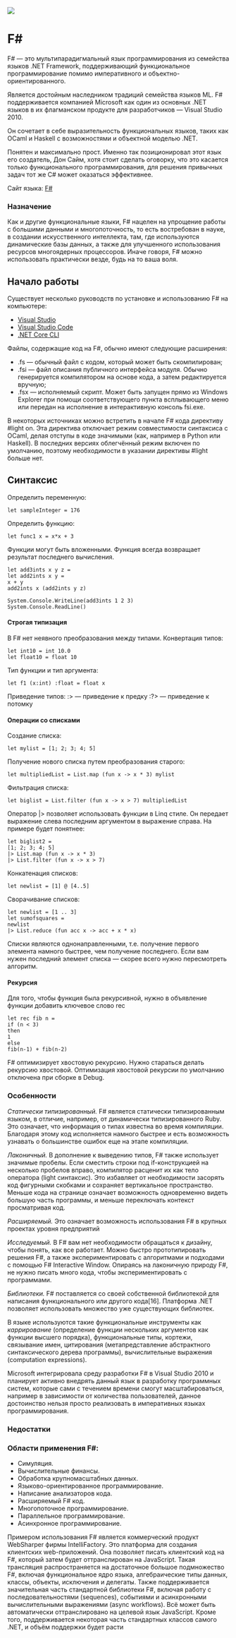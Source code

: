 ![](https://fsharp.org/img/logo/fsharp256.png)
# F#  
F# — это мультипарадигмальный язык программирования из семейства языков .NET Framework, поддерживающий функциональное программирование помимо императивного и объектно-ориентированного.


Является достойным наследником традиций семейства языков ML. F# поддерживается компанией Microsoft как один из основных .NET языков в их флагманском продукте для разработчиков — Visual Studio 2010.


Он сочетает в себе выразительность функциональных языков, таких как OCaml и Haskell с возможностями и объектной моделью .NET.

Понятен и максимально прост. Именно так позиционировал этот язык его создатель, Дон Сайм, хотя стоит сделать оговорку, что это касается только функционального программирования, для решения привычных задач тот же C# может оказаться эффективнее.

Сайт языка: [F#](https://fsharp.org)

### Назначение
Как и другие функциональные языки, F# нацелен на упрощение работы с большими данными и многопоточность, то есть востребован в науке, в создании искусственного интеллекта, там, где используются динамические базы данных, а также для улучшенного использования ресурсов многоядерных процессоров. Иначе говоря, F# можно использовать практически везде, будь на то ваша воля.

## Начало работы
Существует несколько руководств по установке и использованию F# на компьютере:
* [Visual Studio](https://docs.microsoft.com/ru-ru/dotnet/fsharp/get-started/get-started-visual-studio)
* [Visual Studio Code](https://docs.microsoft.com/ru-ru/dotnet/fsharp/get-started/get-started-vscode)
* [.NET Core CLI](https://docs.microsoft.com/ru-ru/dotnet/fsharp/get-started/get-started-command-line)

Файлы, содержащие код на F#, обычно имеют следующие расширения:

* .fs — обычный файл с кодом, который может быть скомпилирован;
* .fsi — файл описания публичного интерфейса модуля. Обычно генерируется компилятором на основе кода, а затем редактируется вручную;
* .fsx — исполняемый скрипт. Может быть запущен прямо из Windows Explorer при помощи соответствующего пункта всплывающего меню или передан на исполнение в интерактивную консоль fsi.exe.

В некоторых источниках можно встретить в начале F# кода директиву #light on. Эта директива отключает режим совместимости синтаксиса с OCaml, делая отступы в коде значимыми (как, например в Python или Haskell). В последних версиях облегчённый режим включен по умолчанию, поэтому необходимости в указании директивы #light больше нет.

## Синтаксис
Определить переменную:

    let sampleInteger = 176
Определить функцию:

    let func1 x = x*x + 3  
Функции могут быть вложенными.
Функция всегда возвращает результат последнего вычисления.

    let add3ints x y z = 
    let add2ints x y = 
    x + y
    add2ints x (add2ints y z)
    
    System.Console.WriteLine(add3ints 1 2 3)
    System.Console.ReadLine()

#### Строгая типизация
В F# нет неявного преобразования между типами.
Конвертация типов:

    let int10 = int 10.0
    let float10 = float 10
Тип функции и тип аргумента:

    let f1 (x:int) :float = float x
Приведение типов:
:> — приведение к предку
:?> — приведение к потомку

#### Операции со списками
Создание списка:

    let mylist = [1; 2; 3; 4; 5]
Получение нового списка путем преобразования старого:

    let multipliedList = List.map (fun x -> x * 3) mylist
Фильтрация списка:

    let biglist = List.filter (fun x -> x > 7) multipliedList
Оператор |> позволяет использовать функции в Linq стиле. Он передает выражение слева последним аргументом в выражение справа. На примере будет понятнее:

    let biglist2 = 
    [1; 2; 3; 4; 5]
    |> List.map (fun x -> x * 3)
    |> List.filter (fun x -> x > 7)
Конкатенация списков:

    let newlist = [1] @ [4..5]
Сворачивание списков:

    let newlist = [1 .. 3]
    let sumofsquares = 
    newlist
    |> List.reduce (fun acc x -> acc + x * x)
Списки являются однонаправленными, т.е. получение первого элемента намного быстрее, чем получение последнего. Если вам нужен последний элемент списка — скорее всего нужно пересмотреть алгоритм.

#### Рекурсия
Для того, чтобы функция была рекурсивной, нужно в объявление функции добавить ключевое слово rec

    let rec fib n = 
    if (n < 3)
    then
    1
    else
    fib(n-1) + fib(n-2)
F# оптимизирует хвостовую рекурсию. Нужно стараться делать рекурсию хвостовой.
Оптимизация хвостовой рекурсии по умолчанию отключена при сборке в Debug.



### Особенности
*Статически типизированный.* F# является статически типизированным языком, в отличие, например, от динамически типизированного Ruby. Это означает, что информация о типах известна во время компиляции. Благодаря этому код исполняется намного быстрее и есть возможность узнавать о большинстве ошибок еще на этапе компиляции.

*Лаконичный.* В дополнение к выведению типов, F# также использует значимые пробелы. Если сместить строки под if-конструкцией на несколько пробелов вправо, компилятор расценит их как тело оператора (light синтаксис). Это избавляет от необходимости засорять код фигурными скобками и сохраняет вертикальное пространство. Меньше кода на странице означает возможность одновременно видеть большую часть программы, и меньше переключать контекст просматривая код.

*Расширяемый.* Это означает возможность использования F# в крупных проектах уровня предприятий

*Исследуемый.* В F# вам нет необходимости обращаться к дизайну, чтобы понять, как все работает. Можно быстро прототипировать решения F#, а также экспериментировать с алгоритмами и подходами с помощью F# Interactive Window. Опираясь на лаконичную природу F#, не нужно писать много кода, чтобы экспериментировать с программами.

*Библиотеки.* F# поставляется со своей собственной библиотекой для написания функционального или другого кода[16]. Платформа .NET позволяет использовать множество уже существующих библиотек.

В языке используются такие функциональные инструменты как *каррирование* (определение функции нескольких аргументов как функции высшего порядка), функциональные типы, кортежи, связывание имен, цитирования (метапредставление абстрактного синтаксического дерева программы), вычислительные выражения (computation expressions).

Microsoft интегрировала среду разработки F# в Visual Studio 2010 и планирует активно внедрять данный язык в разработку программных систем, которые сами с течением времени смогут масштабироваться, например в зависимости от количества пользователей, данное достоинство нельзя просто реализовать в императивных языках программирования.


### Недостатки

### Области применения F#:

* Симуляция.
* Вычислительные финансы.
* Обработка крупномасштабных данных.
* Языково-ориентированное программирование.
* Написание анализаторов кода.
* Расширяемый F# код.
* Многопоточное программирование.
* Параллельное программирование.
* Асинхронное программирование.

Примером использования F# является коммерческий продукт WebSharper фирмы IntelliFactory. Это платформа для создания клиентских web-приложений. Она позволяет писать клиентский код на F#, который затем будет оттранслирован на JavaScript. Такая трансляция распространяется на достаточное большое подмножество F#, включая функциональное ядро языка, алгебраические типы данных, классы, объекты, исключения и делегаты. Также поддерживается значительная часть стандартной библиотеки F#, включая работу с последовательностями (sequences), событиями и асинхронными вычислительными выражениями (async workflows). Всё может быть автоматически оттранслировано на целевой язык JavaScript. Кроме того, поддерживается некоторая часть стандартных классов самого .NET, и объём поддержки будет расти 

